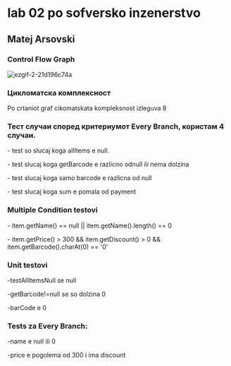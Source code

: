 <h1>lab 02 po sofversko inzenerstvo</h1>
<h2>Matej Arsovski</h2>
<h3>Control Flow Graph</h3>

![ezgif-2-21d196c74a](https://github.com/MatejArsovski/SI_2024_lab2_213037/assets/166020811/d31bb923-38f8-4490-8796-7fab81df3b90)



<h3>Цикломатска комплексност</h3>
<p>Po crtaniot graf cikomatskata kompleksnost izleguva 8</p>

<h3>Тест случаи според критериумот Every Branch, користам 4 случаи.</h3>
<p>- test so slucaj koga allItems e null.<br></p>
<p>- test slucaj koga getBarcode e razlicno odnull ili nema dolzina </p>
<p>- test slucaj koga samo barcode e razlicna od null</p>
<p>- test slucaj koga sum e pomala od payment </p>

<h3>Multiple Condition testovi</h3>

<p>- item.getName() == null || item.getName().length() == 0</p>
<p>- item.getPrice() > 300 && item.getDiscount() > 0 && item.getBarcode().charAt(0) == '0'</p>

<h3>Unit testovi</h3>

<p>-testAllItemsNull se null<br></p>
<p>-getBarcode!=null se so dolzina 0</p>
<p>-barCode e 0 </p>

<h3>Tests za Every Branch:</h3>

<p>-name e null ili 0<br></p>
<p>-price e pogolema od 300 i ima discount</p>
